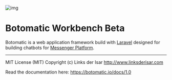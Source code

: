 ![img](https://botomatic.io/favicon.png)

# Botomatic Workbench Beta

Botomatic is a web application framework build with [Laravel](http://laravel.com) designed for building chatbots for [Messenger Platform](https://developers.facebook.com/docs/messenger-platform/).

----

MIT License (MIT) Copyright (c) Links der Isar <http://www.linksderisar.com>

Read the documentation here: https://botomatic.io/docs/1.0
